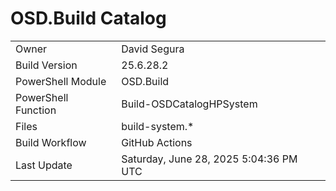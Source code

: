 ﻿# OSD.Build Catalog

| | |
|-|-|
| Owner | David Segura |
| Build Version | 25.6.28.2 |
| PowerShell Module | OSD.Build |
| PowerShell Function | Build-OSDCatalogHPSystem |
| Files | build-system.* |
| Build Workflow | GitHub Actions |
| Last Update | Saturday, June 28, 2025 5:04:36 PM UTC |
